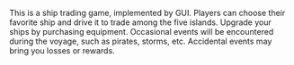 This is a ship trading game, implemented by GUI. Players can choose their favorite ship and drive it to trade among the five islands. Upgrade your ships by purchasing equipment. Occasional events will be encountered during the voyage, such as pirates, storms, etc. Accidental events may bring you losses or rewards.
